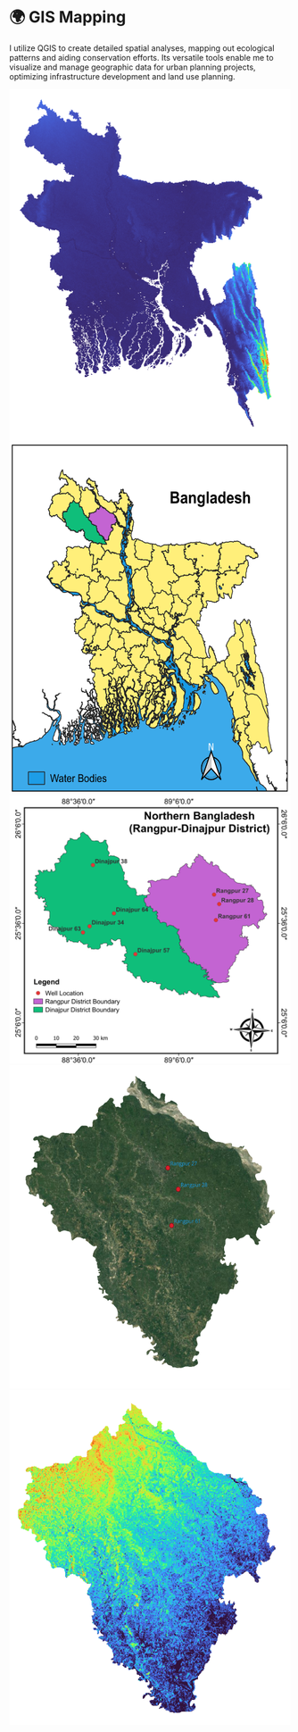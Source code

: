 # 🌍 GIS Mapping
I utilize QGIS to create detailed spatial analyses, mapping out ecological patterns and aiding conservation efforts. Its versatile tools enable me to visualize and manage geographic data for urban planning projects, optimizing infrastructure development and land use planning.


<p float="left">  
<img src="https://github.com/Abdullah-TU/GIS-Mapping/blob/main/Bangladesh_raster.png" width="600" height="630">
 <img src="https://github.com/Abdullah-TU/GIS-Mapping/blob/main/Bangladesh.png" width="600" height="630">
<img src="https://github.com/Abdullah-TU/GIS-Mapping/blob/main/Study_Area_Map(Rangpur-Dinajpur).png" width="600" height="480">
<img src="https://github.com/Abdullah-TU/GIS-Mapping/blob/main/Rangpur_Ruster_image.png" width="520" height="580">
<img src="https://github.com/Abdullah-TU/GIS-Mapping/blob/main/Rangpur_raster_final_image.png" width="520" height="600">
</p>
